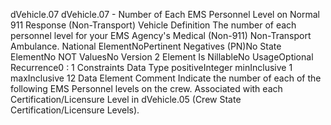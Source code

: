 

dVehicle.07
dVehicle.07 - Number of Each EMS Personnel Level on Normal 911 Response (Non-Transport) Vehicle
Definition
The number of each personnel level for your EMS Agency's Medical (Non-911) Non-Transport Ambulance.
National ElementNoPertinent Negatives (PN)No
State ElementNo
NOT ValuesNo
Version 2 Element
Is NillableNo
UsageOptional
Recurrence0 : 1
Constraints
Data Type
positiveInteger
minInclusive
1
maxInclusive
12
Data Element Comment
Indicate the number of each of the following EMS Personnel levels on the crew. Associated with each Certification/Licensure
Level in dVehicle.05 (Crew State Certification/Licensure Levels).